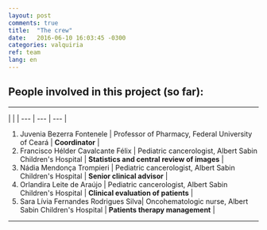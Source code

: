 ```yaml
---
layout: post
comments: true
title:  "The crew"
date:   2016-06-10 16:03:45 -0300
categories: valquiria
ref: team
lang: en
---
```


## People involved in this project (so far):

---

 | | |
--- | --- | --- |
1. Juvenia Bezerra Fontenele | Professor of Pharmacy, Federal University of Ceará  | **Coordinator** |
2. Francisco Hélder Cavalcante Félix | Pediatric cancerologist, Albert Sabin Children's Hospital |  **Statistics and central review of images** |
3. Nádia Mendonça Trompieri | Pediatric cancerologist, Albert Sabin Children's Hospital |  **Senior clinical advisor** |
4. Orlandira Leite de Araújo | Pediatric cancerologist, Albert Sabin Children's Hospital  | **Clinical evaluation of patients** |
5. Sara Lívia Fernandes Rodrigues Silva| Oncohematologic nurse, Albert Sabin Children's Hospital |  **Patients therapy management** |

---
